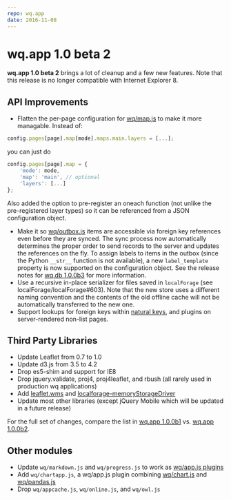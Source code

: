 ```yaml
---
repo: wq.app
date: 2016-11-08
---
```


# wq.app 1.0 beta 2

**wq.app 1.0 beta 2** brings a lot of cleanup and a few new features.  Note that this release is no longer compatible with Internet Explorer 8.

## API Improvements
- Flatten the per-page configuration for [wq/map.js](../@wq/map.md) to make it more managable.  Instead of:

``` javascript
config.pages[page].map[mode].maps.main.layers = [...];
```

you can just do

``` javascript
config.pages[page].map = {
    'mode': mode,
    'map': 'main', // optional
    'layers': [...]
};
```

Also added the option to pre-register an oneach function (not unlike the pre-registered layer types) so it can be referenced from a JSON configuration object.
- Make it so [wq/outbox.js](../@wq/outbox.md) items are accessible via foreign key references even before they are synced.  The sync process now automatically determines the proper order to send records to the server and updates the references on the fly.  To assign labels to items in the outbox (since the Python `__str__` function is not available), a new `label_template` property is now supported on the configuration object.  See the release notes for [wq.db 1.0.0b3](./wq.db-1.0.0b3.md) for more information.
- Use a recursive in-place serializer for files saved in `localForage` (see localForage/localForage#603).  Note that the new store uses a different naming convention and the contents of the old offline cache will not be automatically transferred to the new one.
- Support lookups for foreign keys within [natural keys](https://github.com/wq/django-natural-keys), and plugins on server-rendered non-list pages.

## Third Party Libraries
- Update Leaflet from 0.7 to 1.0
- Update d3.js from 3.5 to 4.2
- Drop es5-shim and support for IE8
- Drop jquery.validate, proj4, proj4leaflet, and rbush (all rarely used in production wq applications)
- Add [leaflet.wms](https://github.com/heigeo/leaflet.wms) and [localforage-memoryStorageDriver](https://github.com/localForage/localForage-memoryStorageDriver)
- Update most other libraries (except jQuery Mobile which will be updated in a future release)

For the full set of changes, compare the list in [wq.app 1.0.0b1](https://github.com/wq/wq.app/blob/v1.0.0b1/js/README.md#library-versions) vs. [wq.app 1.0.0b2](https://github.com/wq/wq.app/blob/v1.0.0b2/js/README.md#library-versions).

## Other modules
- Update `wq/markdown.js` and `wq/progress.js` to work as [wq/app.js plugins](../@wq/app.md)
- Add `wq/chartapp.js`, a wq/app.js plugin combining [wq/chart.js](https://github.com/wq/django-rest-pandas) and [wq/pandas.js](https://github.com/wq/django-rest-pandas)
- Drop `wq/appcache.js`, `wq/online.js`, and `wq/owl.js`
